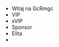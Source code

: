 - Witaj na GcRmgc
- VIP
- sVIP
- Sponsor
- Elita
-


<!---
GcRmgc/GcRmgc is a ✨ special ✨ repository because its `README.md` (this file) appears on your GitHub profile.
You can click the Preview link to take a look at your changes.
--->

